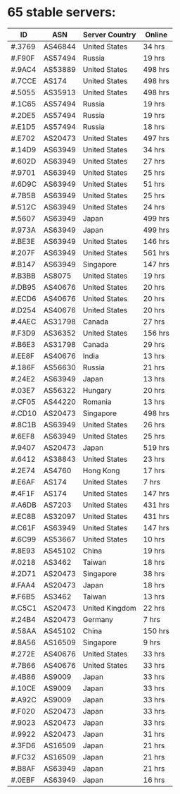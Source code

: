 # 65 stable servers:

| ID | ASN | Server Country | Online |
| ------ | ------ | ------ | ------ |
| #.3769 | AS46844 | United States | 34 hrs |
| #.F90F | AS57494 | Russia | 19 hrs |
| #.9AC4 | AS53889 | United States | 498 hrs |
| #.7CCE | AS174 | United States | 498 hrs |
| #.5055 | AS35913 | United States | 498 hrs |
| #.1C65 | AS57494 | Russia | 19 hrs |
| #.2DE5 | AS57494 | Russia | 19 hrs |
| #.E1D5 | AS57494 | Russia | 18 hrs |
| #.E702 | AS20473 | United States | 497 hrs |
| #.14D9 | AS63949 | United States | 34 hrs |
| #.602D | AS63949 | United States | 27 hrs |
| #.9701 | AS63949 | United States | 25 hrs |
| #.6D9C | AS63949 | United States | 51 hrs |
| #.7B5B | AS63949 | United States | 25 hrs |
| #.512C | AS63949 | United States | 24 hrs |
| #.5607 | AS63949 | Japan | 499 hrs |
| #.973A | AS63949 | Japan | 499 hrs |
| #.BE3E | AS63949 | United States | 146 hrs |
| #.207F | AS63949 | United States | 561 hrs |
| #.B147 | AS63949 | Singapore | 147 hrs |
| #.B3BB | AS8075 | United States | 19 hrs |
| #.DB95 | AS40676 | United States | 20 hrs |
| #.ECD6 | AS40676 | United States | 20 hrs |
| #.D254 | AS40676 | United States | 20 hrs |
| #.4AEC | AS31798 | Canada | 27 hrs |
| #.F3D9 | AS36352 | United States | 156 hrs |
| #.B6E3 | AS31798 | Canada | 29 hrs |
| #.EE8F | AS40676 | India | 13 hrs |
| #.186F | AS56630 | Russia | 21 hrs |
| #.24E2 | AS63949 | Japan | 13 hrs |
| #.03E7 | AS56322 | Hungary | 20 hrs |
| #.CF05 | AS44220 | Romania | 13 hrs |
| #.CD10 | AS20473 | Singapore | 498 hrs |
| #.8C1B | AS63949 | United States | 26 hrs |
| #.6EF8 | AS63949 | United States | 25 hrs |
| #.9407 | AS20473 | Japan | 519 hrs |
| #.6412 | AS38843 | United States | 23 hrs |
| #.2E74 | AS4760 | Hong Kong | 17 hrs |
| #.E6AF | AS174 | United States | 7 hrs |
| #.4F1F | AS174 | United States | 147 hrs |
| #.A6DB | AS7203 | United States | 431 hrs |
| #.EC8B | AS32097 | United States | 431 hrs |
| #.C61F | AS63949 | United States | 147 hrs |
| #.6C99 | AS53667 | United States | 10 hrs |
| #.8E93 | AS45102 | China | 19 hrs |
| #.0218 | AS3462 | Taiwan | 18 hrs |
| #.2D71 | AS20473 | Singapore | 38 hrs |
| #.FAA4 | AS20473 | Japan | 18 hrs |
| #.F6B5 | AS3462 | Taiwan | 13 hrs |
| #.C5C1 | AS20473 | United Kingdom | 22 hrs |
| #.24B4 | AS20473 | Germany | 7 hrs |
| #.58AA | AS45102 | China | 150 hrs |
| #.8A56 | AS16509 | Singapore | 9 hrs |
| #.272E | AS40676 | United States | 33 hrs |
| #.7B66 | AS40676 | United States | 33 hrs |
| #.4B86 | AS9009 | Japan | 33 hrs |
| #.10CE | AS9009 | Japan | 33 hrs |
| #.A92C | AS9009 | Japan | 33 hrs |
| #.F020 | AS20473 | Japan | 33 hrs |
| #.9023 | AS20473 | Japan | 33 hrs |
| #.9922 | AS20473 | Japan | 31 hrs |
| #.3FD6 | AS16509 | Japan | 21 hrs |
| #.FC32 | AS16509 | Japan | 21 hrs |
| #.B8AF | AS63949 | Japan | 21 hrs |
| #.0EBF | AS63949 | Japan | 16 hrs |

